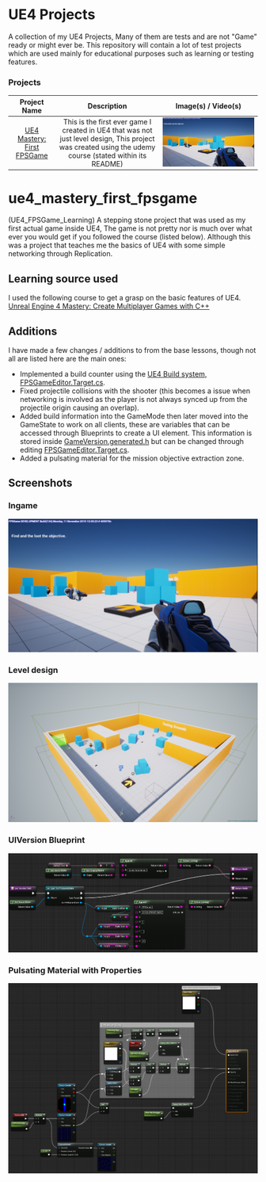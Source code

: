 # UE4 Projects
A collection of my UE4 Projects, Many of them are tests and are not "Game" ready or might ever be. 
This repository will contain a lot of test projects which are used mainly for educational purposes such as learning or testing features.


### Projects

| Project Name  | Description | Image(s) / Video(s) |
:----:|:----:|:----:
[UE4 Mastery: First FPSGame](#ue4_mastery_first_fpsgame) | This is the first ever game I created in UE4 that was not just level design, This project was created using the udemy course (stated within its README) | ![Ingame](resources/ue4_mastery_first_fpsgame/ue4_mastery_first_fpsgame.ingame.PNG "Ingame")


# ue4_mastery_first_fpsgame 
(UE4_FPSGame_Learning)
A stepping stone project that was used as my first actual game inside UE4, The game is not pretty nor is much over what ever you would get if you followed the course (listed below). 
Although this was a project that teaches me the basics of UE4 with some simple networking through Replication.

## Learning source used
I used the following course to get a grasp on the basic features of UE4.  
[Unreal Engine 4 Mastery: Create Multiplayer Games with C++](https://www.udemy.com/unrealengine-cpp)

## Additions
I have made a few changes / additions to from the base lessons, though not all are listed here are the main ones:
- Implemented a build counter using the [UE4 Build system, FPSGameEditor.Target.cs](https://github.com/CallumCarmicheal/UE4_Learning_Projects/tree/master/ue4_mastery_first_fpsgame/Source/FPSGameEditor.Target.cs).
- Fixed projectile collisions with the shooter (this becomes a issue when networking is involved as the player is not always synced up from the projectile origin causing an overlap).
- Added build information into the GameMode then later moved into the GameState to work on all clients, these are variables that can be accessed through Blueprints to create a UI element. 
This information is stored inside [GameVersion.generated.h](https://github.com/CallumCarmicheal/UE4_Learning_Projects/tree/master/ue4_mastery_first_fpsgame/Source/FPSGame/Public/GameVersion.generated.h) 
but can be changed through editing [FPSGameEditor.Target.cs](https://github.com/CallumCarmicheal/UE4_Learning_Projects/tree/master/ue4_mastery_first_fpsgame/Source/FPSGameEditor.Target.cs).
- Added a pulsating material for the mission objective extraction zone.

## Screenshots
### Ingame
![Ingame](resources/ue4_mastery_first_fpsgame.ingame.PNG "Ingame")

### Level design
![Level design](resources/ue4_mastery_first_fpsgame/ue4_mastery_first_fpsgame.level_design.PNG "Level design")

### UIVersion Blueprint
![Version Blueprint](resources/ue4_mastery_first_fpsgame/ue4_mastery_first_fpsgame.version_info_example.PNG "Blueprint for showing Version on UI")

### Pulsating Material with Properties
![Pulsating Material with Properties](resources/ue4_mastery_first_fpsgame/ue4_mastery_first_fpsgame.customizable_pulsing_material.PNG "Pulsating Material with Properties")
